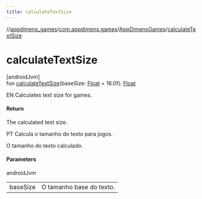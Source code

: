```yaml
---
title: calculateTextSize
---
```

//[appdimens_games](../../../index.html)/[com.appdimens.games](../index.html)/[AppDimensGames](index.html)/[calculateTextSize](calculate-text-size.html)



# calculateTextSize



[androidJvm]\
fun [calculateTextSize](calculate-text-size.html)(baseSize: [Float](https://kotlinlang.org/api/core/kotlin-stdlib/kotlin/-float/index.html) = 16.0f): [Float](https://kotlinlang.org/api/core/kotlin-stdlib/kotlin/-float/index.html)



EN Calculates text size for games.



#### Return



The calculated text size.



PT Calcula o tamanho do texto para jogos.



O tamanho do texto calculado.



#### Parameters


androidJvm

| | |
|---|---|
| baseSize | O tamanho base do texto. |



